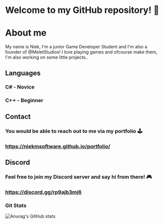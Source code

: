 # Welcome to my GitHub repository! 👋

# About me

My name is Niek, I'm a junior Game Developer Student and I'm also a founder of @MeletStudios!
I love playing games and ofcourse make them, I'm also working on some little projects..

## Languages
### C# - Novice
### C++ - Beginner

## Contact
### You would be able to reach out to me via my portfolio 🕹️
### https://niekmsoftware.github.io/portfolio/

## Discord
### Feel free to join my Discord server and say hi from there! 🎮
### https://discord.gg/rp9ajb3mj6

### Git Stats
![Anurag's GitHub stats](https://github-readme-stats.vercel.app/api?username=NiekMSoftware&show_icons=true&theme=tokyonight)

